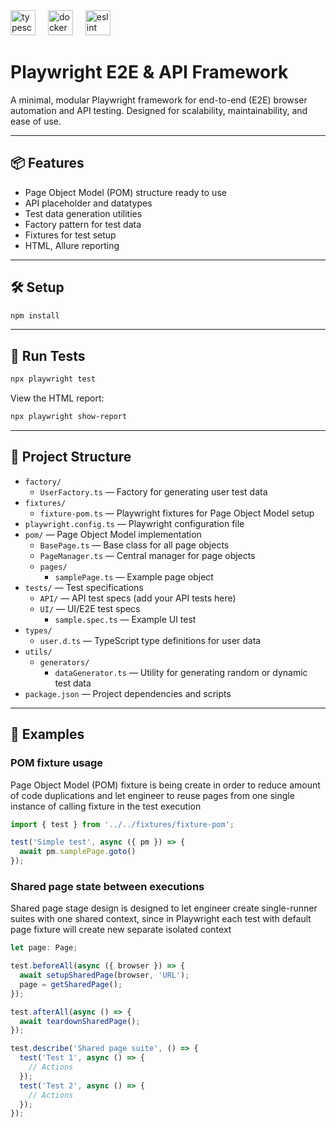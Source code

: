 <div align="left">
  <img src="https://cdn.jsdelivr.net/gh/devicons/devicon/icons/typescript/typescript-original.svg" height="40" alt="typescript logo"  />
  <img width="12" />
  <img src="https://cdn.jsdelivr.net/gh/devicons/devicon/icons/docker/docker-original.svg" height="40" alt="docker logo"  />
  <img width="12" />
  <img src="https://cdn.jsdelivr.net/gh/devicons/devicon/icons/eslint/eslint-original.svg" height="40" alt="eslint logo"  />
</div>

###

# Playwright E2E & API Framework

A minimal, modular Playwright framework for end-to-end (E2E) browser automation and API testing. Designed for scalability, maintainability, and ease of use.

---

## 📦 Features
- Page Object Model (POM) structure ready to use
- API placeholder and datatypes
- Test data generation utilities
- Factory pattern for test data
- Fixtures for test setup
- HTML, Allure reporting

---

## 🛠️ Setup
```bash
npm install
```

---

## 📌 Run Tests
```bash
npx playwright test
```

View the HTML report:
```bash
npx playwright show-report
```

---

## 📁 Project Structure

- `factory/`
  - `UserFactory.ts` — Factory for generating user test data
- `fixtures/`
  - `fixture-pom.ts` — Playwright fixtures for Page Object Model setup
- `playwright.config.ts` — Playwright configuration file
- `pom/` — Page Object Model implementation
  - `BasePage.ts` — Base class for all page objects
  - `PageManager.ts` — Central manager for page objects
  - `pages/`
    - `samplePage.ts` — Example page object
- `tests/` — Test specifications
  - `API/` — API test specs (add your API tests here)
  - `UI/` — UI/E2E test specs
    - `sample.spec.ts` — Example UI test
- `types/`
  - `user.d.ts` — TypeScript type definitions for user data
- `utils/`
  - `generators/`
    - `dataGenerator.ts` — Utility for generating random or dynamic test data
- `package.json` — Project dependencies and scripts

---

## 📑 Examples

### POM fixture usage
Page Object Model (POM) fixture is being create in order to reduce amount of code duplications and let engineer to reuse pages from one single instance of calling fixture in the test execution


```javascript
import { test } from '../../fixtures/fixture-pom';

test('Simple test', async ({ pm }) => {
  await pm.samplePage.goto()
});
```

### Shared page state between executions
Shared page stage design is designed to let engineer create single-runner suites with one shared context, since in Playwright each test with default page fixture will create new separate isolated context

```javascript
let page: Page;

test.beforeAll(async ({ browser }) => {
  await setupSharedPage(browser, 'URL');
  page = getSharedPage();
});

test.afterAll(async () => {
  await teardownSharedPage();
});

test.describe('Shared page suite', () => {
  test('Test 1', async () => {
    // Actions
  });
  test('Test 2', async () => {
    // Actions
  });
});
```